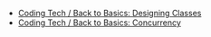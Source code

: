 * [Coding Tech / Back to Basics: Designing Classes](https://www.youtube.com/watch?v=_JMJY7j5bHA)
* [Coding Tech / Back to Basics: Concurrency](https://www.youtube.com/watch?v=5pYKAoD3Apk)
